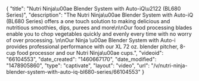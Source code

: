 {
    "title": "Nutri Ninja\u00ae Blender System with Auto-iQ\u2122 (BL680 Series)",
    "description": "The  Nutri Ninja\u00ae Blender System with Auto-iQ (BL680 Series) offers a one touch solution to making delicious and nutritious smoothies, dips, purees and more\n\nOur food processing blades enable you to chop vegetables quickly and evenly every time with no worry of over processing. \n\nOur Ninja \u00ae Blender System with Auto-i provides professional performance with our XL 72 oz. blender pitcher, 8-cup food processor and our Nutri Ninja\u00ae cups.",
    "videoid": "66104553",
    "date_created": "1460667170",
    "date_modified": "1478905860",
    "type": "captivate",
    "layout": "video",
    "url": "\/v\/nutri-ninja-blender-system-with-auto-iq-bl680-series\/66104553"
}